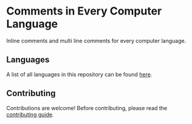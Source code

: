 # Comments in Every Computer Language
Inline comments and multi line comments for every computer language.
## Languages
A list of all languages in this repository can be found [here](_docs/list-of-languages.md).
## Contributing
Contributions are welcome! Before contributing, please read the [contributing guide](CONTRIBUTING.md).
